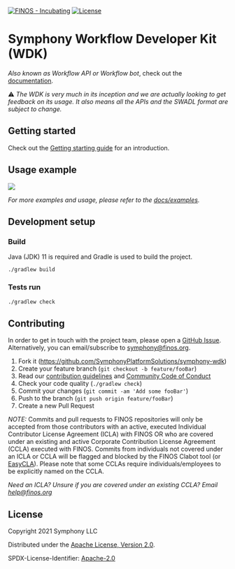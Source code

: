 [![FINOS - Incubating](https://cdn.jsdelivr.net/gh/finos/contrib-toolbox@master/images/badge-incubating.svg)](https://finosfoundation.atlassian.net/wiki/display/FINOS/Incubating)
[![License](https://img.shields.io/badge/License-Apache%202.0-blue.svg)](https://opensource.org/licenses/Apache-2.0)

# Symphony Workflow Developer Kit (WDK)

_Also known as Workflow API or Workflow bot_, check out the  [documentation](./docs).

:warning: _The WDK is very much in its inception and we are actually looking to get feedback on its usage. It also means
all the APIs and the SWADL format are subject to change._

## Getting started
Check out the [Getting starting guide](./docs/getting-started.md) for an introduction.

## Usage example

![](../../../licecap.gif)

_For more examples and usage, please refer to the [docs/examples](./docs/examples)._

## Development setup

### Build
Java (JDK) 11 is required and Gradle is used to build the project.
```shell
./gradlew build
```

### Tests run
```sh
./gradlew check
```

## Contributing
In order to get in touch with the project team, please open a [GitHub Issue](https://github.com/SymphonyPlatformSolutions/symphony-wdk/issues).
Alternatively, you can email/subscribe to [symphony@finos.org](https://groups.google.com/a/finos.org/g/symphony).

1. Fork it (<https://github.com/SymphonyPlatformSolutions/symphony-wdk>)
2. Create your feature branch (`git checkout -b feature/fooBar`)
3. Read our [contribution guidelines](.github/CONTRIBUTING.md) and [Community Code of Conduct](https://www.finos.org/code-of-conduct)
4. Check your code quality (`./gradlew check`)
5. Commit your changes (`git commit -am 'Add some fooBar'`)
6. Push to the branch (`git push origin feature/fooBar`)
7. Create a new Pull Request

_NOTE:_ Commits and pull requests to FINOS repositories will only be accepted from those contributors with an active, executed Individual Contributor License Agreement (ICLA) with FINOS OR who are covered under an existing and active Corporate Contribution License Agreement (CCLA) executed with FINOS. Commits from individuals not covered under an ICLA or CCLA will be flagged and blocked by the FINOS Clabot tool (or [EasyCLA](https://github.com/finos/community/blob/master/governance/Software-Projects/EasyCLA.md)). Please note that some CCLAs require individuals/employees to be explicitly named on the CCLA.

*Need an ICLA? Unsure if you are covered under an existing CCLA? Email [help@finos.org](mailto:help@finos.org)*


## License

Copyright 2021 Symphony LLC

Distributed under the [Apache License, Version 2.0](http://www.apache.org/licenses/LICENSE-2.0).

SPDX-License-Identifier: [Apache-2.0](https://spdx.org/licenses/Apache-2.0)
